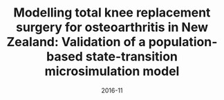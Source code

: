 ---
title: 'Modelling total knee replacement surgery for osteoarthritis in New Zealand: Validation of a population-based state-transition microsimulation model'
conference: 'ISPOR 19th Annual European Congress'
date: '2016-11'
location: 'Vienna'
meetingdate: 'October–November 2016'
type: 'poster presentation'
---